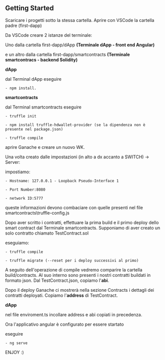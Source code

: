 ## Getting Started

Scaricare i progetti sotto la stessa cartella.
Aprire con VSCode la cartella padre (first-dapp)										

Da VSCode creare 2 istanze del terminale:

Uno dalla cartella first-dapp/dApp **(Terminale dApp - front end Angular)**

e un altro dalla cartella first-dapp/smartcontracts **(Terminale smartcontracs - backend Solidity)**

**dApp**

dal Terminal dApp eseguire

	- npm install.

**smartcontracts**

dal Terminal smartcontracts eseguire 

	- truffle init

	- npm install truffle-hdwallet-provider (se la dipendenza non è presente nel package.json)

	- truffle compile

aprire Ganache e creare un nuovo WK. 

Una volta creato dalle impostazioni (in alto a dx accanto a SWITCH) -> Server:

impostiamo:

	- Hostname: 127.0.0.1 - Loopback Pseudo-Interface 1

	- Port Number:8080

	- network ID:5777

queste informazioni devono combaciare con quelle presenti nel file smartcontracts\truffle-config.js

Dopo aver scritto i contratti, effettuare la prima build e il primo deploy dello smart contract dal Terminale smartcontracts.
Supponiamo di aver creato un solo contratto chiamato TestContract.sol

eseguiamo:

	- truffle compile

	- truffle migrate (--reset per i deploy successivi al primo)
	
A seguito dell'operazione di compile vedremo comparire la cartella build/contracts. 
Al suo interno sono presenti i nostri contratti buildati in formato json. Dal TestContract.json, copiamo l'**abi**.

Dopo il deploy Ganache ci mostrerà nella sezione Contracts i dettagli dei contratti deployati. Copiamo l'**address** di TestContract. 

**dApp**

nel file enviroment.ts incollare address e abi copiati in precedenza.

Ora l'applicativo angular è configurato per essere startato

eseguire

	- ng serve

ENJOY :)



